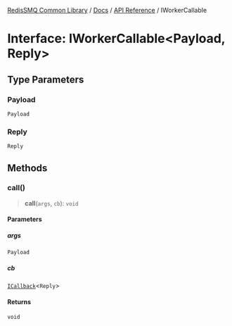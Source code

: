 [RedisSMQ Common Library](../../../README.md) / [Docs](../../README.md) / [API Reference](../README.md) / IWorkerCallable

# Interface: IWorkerCallable\<Payload, Reply\>

## Type Parameters

### Payload

`Payload`

### Reply

`Reply`

## Methods

### call()

> **call**(`args`, `cb`): `void`

#### Parameters

##### args

`Payload`

##### cb

[`ICallback`](ICallback.md)\<`Reply`\>

#### Returns

`void`
